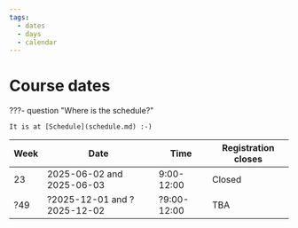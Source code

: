 ```yaml
---
tags:
  - dates
  - days
  - calendar
---
```


# Course dates

???- question "Where is the schedule?"

    It is at [Schedule](schedule.md) :-)

<!-- markdownlint-disable MD013 --><!-- Tables cannot be split up over lines, hence will break 80 characters per line -->

Week|Date                       |Time       |Registration closes
----|---------------------------|-----------|-------------------
23  |2025-06-02 and 2025-06-03  |9:00-12:00 |Closed
?49 |?2025-12-01 and ?2025-12-02|?9:00-12:00|TBA

<!-- markdownlint-enable MD013 -->
